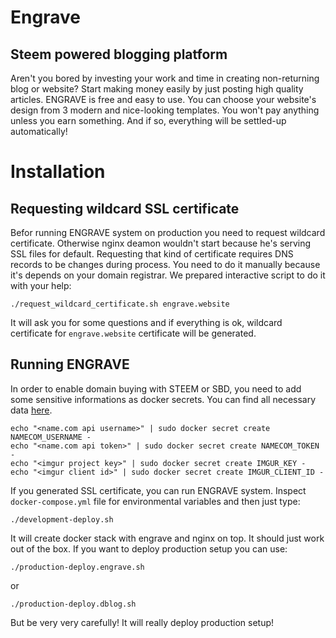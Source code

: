 # Engrave

## Steem powered blogging platform

Aren't you bored by investing your work and time in creating non-returning blog or website? Start making money easily by just posting high quality articles. ENGRAVE is free and easy to use. You can choose your website's design from 3 modern and nice-looking templates. You won't pay anything unless you earn something. And if so, everything will be settled-up automatically!

# Installation

## Requesting wildcard SSL certificate

Befor running ENGRAVE system on production you need to request wildcard certificate. Otherwise nginx deamon wouldn't start because he's serving SSL files for default. Requesting that kind of certificate requires DNS records to be changes during process. You need to do it manually because it's depends on your domain registrar. We prepared interactive script to do it with your help:

`./request_wildcard_certificate.sh engrave.website`

It will ask you for some questions and if everything is ok, wildcard certificate for `engrave.website` certificate will be generated.

## Running ENGRAVE

In order to enable domain buying with STEEM or SBD, you need to add some sensitive informations as docker secrets. You can find all necessary data [here](https://www.name.com/account/settings/api).

```
echo "<name.com api username>" | sudo docker secret create NAMECOM_USERNAME -
echo "<name.com api token>" | sudo docker secret create NAMECOM_TOKEN -
echo "<imgur project key>" | sudo docker secret create IMGUR_KEY -
echo "<imgur client id>" | sudo docker secret create IMGUR_CLIENT_ID -
```

If you generated SSL certificate, you can run ENGRAVE system. Inspect `docker-compose.yml` file for environmental variables and then just type:

`./development-deploy.sh`

It will create docker stack with engrave and nginx on top. It should just work out of the box. If you want to deploy production setup you can use:

`./production-deploy.engrave.sh`

or

`./production-deploy.dblog.sh`

But be very very carefully! It will really deploy production setup!

